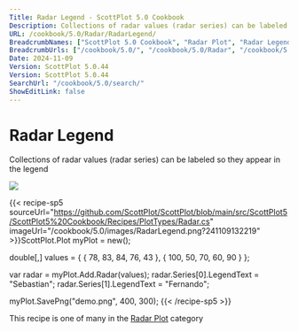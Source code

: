 ```yaml
---
Title: Radar Legend - ScottPlot 5.0 Cookbook
Description: Collections of radar values (radar series) can be labeled so they appear in the legend
URL: /cookbook/5.0/Radar/RadarLegend/
BreadcrumbNames: ["ScottPlot 5.0 Cookbook", "Radar Plot", "Radar Legend"]
BreadcrumbUrls: ["/cookbook/5.0/", "/cookbook/5.0/Radar", "/cookbook/5.0/Radar/RadarLegend"]
Date: 2024-11-09
Version: ScottPlot 5.0.44
Version: ScottPlot 5.0.44
SearchUrl: "/cookbook/5.0/search/"
ShowEditLink: false
---
```



<div class='d-flex align-items-center mt-5'>
<h1 class='me-2 text-dark my-0 border-0'>Radar Legend</h1>
</div>

Collections of radar values (radar series) can be labeled so they appear in the legend

[![](/cookbook/5.0/images/RadarLegend.png?241109132219)](/cookbook/5.0/images/RadarLegend.png?241109132219)

{{< recipe-sp5 sourceUrl="https://github.com/ScottPlot/ScottPlot/blob/main/src/ScottPlot5/ScottPlot5%20Cookbook/Recipes/PlotTypes/Radar.cs" imageUrl="/cookbook/5.0/images/RadarLegend.png?241109132219" >}}ScottPlot.Plot myPlot = new();

double[,] values = {
    { 78,  83, 84, 76, 43 },
    { 100, 50, 70, 60, 90 }
};

var radar = myPlot.Add.Radar(values);
radar.Series[0].LegendText = "Sebastian";
radar.Series[1].LegendText = "Fernando";

myPlot.SavePng("demo.png", 400, 300);
{{< /recipe-sp5 >}}

<div class='my-5 text-center'>This recipe is one of many in the <a href='/cookbook/5.0/Radar'>Radar Plot</a> category</div>


